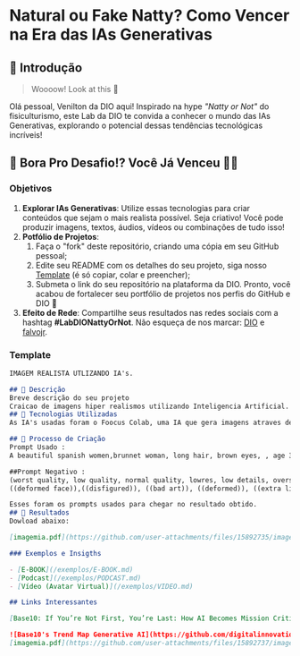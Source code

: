 # Natural ou Fake Natty? Como Vencer na Era das IAs Generativas

## 🚀 Introdução

> Woooow! Look at this 👀

Olá pessoal, Venilton da DIO aqui! Inspirado na hype _"Natty or Not"_ do fisiculturismo, este Lab da DIO te convida a conhecer o mundo das IAs Generativas, explorando o potencial dessas tendências tecnológicas incríveis!

## 🎯 Bora Pro Desafio!? Você Já Venceu 💪🤓

### Objetivos

1. **Explorar IAs Generativas**: Utilize essas tecnologias para criar conteúdos que sejam o mais realista possível. Seja criativo! Você pode produzir imagens, textos, áudios, vídeos ou combinações de tudo isso!
1. **Potfólio de Projetos**:
    1. Faça o "fork" deste repositório, criando uma cópia em seu GitHub pessoal;
    2. Edite seu README com os detalhes do seu projeto, siga nosso [Template](#template) (é só copiar, colar e preencher);
    3. Submeta o link do seu repositório na plataforma da DIO. Pronto, você acabou de fortalecer seu portfólio de projetos nos perfis do GitHub e DIO 🚀
1. **Efeito de Rede**: Compartilhe seus resultados nas redes sociais com a hashtag **#LabDIONattyOrNot**. Não esqueça de nos marcar: [DIO](https://www.linkedin.com/school/dio-makethechange) e [falvojr](https://www.linkedin.com/in/falvojr).

### Template

```markdown
IMAGEM REALISTA UTLIZANDO IA's.

## 📒 Descrição
Breve descrição do seu projeto
Craicao de imagens hiper realismos utilizando Inteligencia Artificial. 
## 🤖 Tecnologias Utilizadas
As IA's usadas foram o Foocus Colab, uma IA que gera imagens atraves de texto

## 🧐 Processo de Criação 
Prompt Usado :
A beautiful spanish women,brunnet woman, long hair, brown eyes, , age 30s ,instagram model, wearing a gray t shirt in the bedroom.

##Prompt Negativo :
(worst quality, low quality, normal quality, lowres, low details, oversaturated, undersaturated, overexposed, underexposed, grayscale, bw, bad photo, bad photography, bad art:1.4), (watermark, signature, text font, username, error, logo, words, letters, digits, autograph, trademark, name:1.2), (blur, blurry, grainy), morbid, ugly, asymmetrical, mutated malformed, mutilated, poorly lit, bad shadow, draft, cropped, out of frame, cut off, censored, jpeg artifacts, out of focus, glitch, duplicate, (airbrushed, cartoon, anime, semi-realistic, cgi, render, blender, digital art, manga, amateur:1.3), (3D ,3D Game, 3D Game Scene, 3D Character:1.1), (bad hands, bad anatomy, bad body, bad face, bad teeth, bad arms, bad legs, deformities:1.3)(big breasts), (deformed iris, deformed pupils, semi-realistic, cgi, 3d, render, sketch, cartoon, drawing, anime, mutated hands and fingers:1.4), (deformed, distorted, disfigured:1.3), poorly drawn, bad anatomy, wrong anatomy, extra limb, missing limb, floating limbs, disconnected limbs, mutation, mutated, ugly, disgusting, amputation
((deformed face)),((disfigured)), ((bad art)), ((deformed)), ((extra limbs)), ((close up)), blurry, (((duplicate))), ((morbid)), ((mutilated)), (out of frame), extra fingers, mutated hands, ((poorly drawn hands)), ((poorly drawn face)), (((mutation))), (((deformed))), blurry, ((bad anatomy)), (disfigured face and eyes:1.1), cgi, render, 3d image, computer generated, artificial, missing limbs, extra limbs, perfect skin, misplaced nipples, airbrushed skin, malformed belly-button, contorted limbs, twisted limbs

Esses foram os prompts usados para chegar no resultado obtido. 
## 🚀 Resultados
Dowload abaixo:

[imagemia.pdf](https://github.com/user-attachments/files/15892735/imagemia.pdf)

### Exemplos e Insigths

- [E-BOOK](/exemplos/E-BOOK.md)
- [Podcast](/exemplos/PODCAST.md)
- [Vídeo (Avatar Virtual)](/exemplos/VIDEO.md)

## Links Interessantes

[Base10: If You’re Not First, You’re Last: How AI Becomes Mission Critical](https://base10.vc/post/generative-ai-mission-critical/)

![Base10's Trend Map Generative AI](https://github.com/digitalinnovationone/lab-natty-or-not/assets/730492/f4df26e8-f8f7-4419-8252-c69d73ea930c)
[imagemia.pdf](https://github.com/user-attachments/files/15892737/imagemia.pdf)
